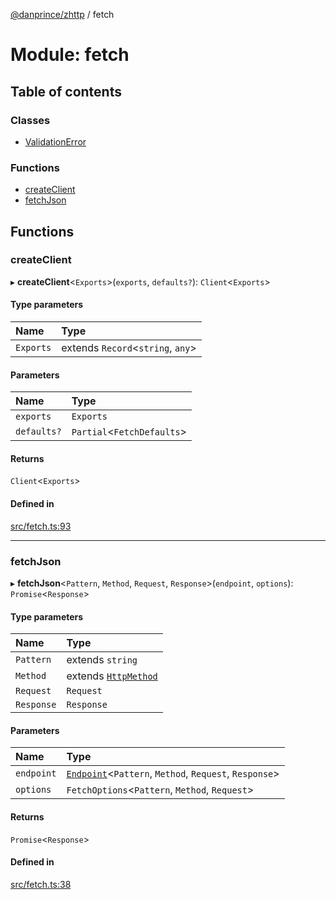 [@danprince/zhttp](../README.md) / fetch

# Module: fetch

## Table of contents

### Classes

- [ValidationError](../classes/fetch.ValidationError.md)

### Functions

- [createClient](fetch.md#createclient)
- [fetchJson](fetch.md#fetchjson)

## Functions

### createClient

▸ **createClient**<`Exports`\>(`exports`, `defaults?`): `Client`<`Exports`\>

#### Type parameters

| Name | Type |
| :------ | :------ |
| `Exports` | extends `Record`<`string`, `any`\> |

#### Parameters

| Name | Type |
| :------ | :------ |
| `exports` | `Exports` |
| `defaults?` | `Partial`<`FetchDefaults`\> |

#### Returns

`Client`<`Exports`\>

#### Defined in

[src/fetch.ts:93](https://github.com/danprince/typesafe-endpoints/blob/fb10f21/src/fetch.ts#L93)

___

### fetchJson

▸ **fetchJson**<`Pattern`, `Method`, `Request`, `Response`\>(`endpoint`, `options`): `Promise`<`Response`\>

#### Type parameters

| Name | Type |
| :------ | :------ |
| `Pattern` | extends `string` |
| `Method` | extends [`HttpMethod`](index.md#httpmethod) |
| `Request` | `Request` |
| `Response` | `Response` |

#### Parameters

| Name | Type |
| :------ | :------ |
| `endpoint` | [`Endpoint`](index.md#endpoint)<`Pattern`, `Method`, `Request`, `Response`\> |
| `options` | `FetchOptions`<`Pattern`, `Method`, `Request`\> |

#### Returns

`Promise`<`Response`\>

#### Defined in

[src/fetch.ts:38](https://github.com/danprince/typesafe-endpoints/blob/fb10f21/src/fetch.ts#L38)
